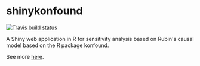 # shinykonfound

[![Travis build status](https://travis-ci.org/jrosen48/shinykonfound.svg?branch=master)](https://travis-ci.org/jrosen48/shinykonfound)

A Shiny web application in R for sensitivity analysis based on Rubin's causal model based on the R package konfound.

See more [here](https://github.com/konfound-project/shinykonfound).